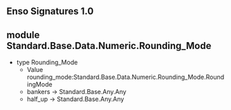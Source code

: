 ## Enso Signatures 1.0
## module Standard.Base.Data.Numeric.Rounding_Mode
- type Rounding_Mode
    - Value rounding_mode:Standard.Base.Data.Numeric.Rounding_Mode.RoundingMode
    - bankers -> Standard.Base.Any.Any
    - half_up -> Standard.Base.Any.Any
